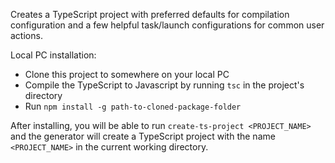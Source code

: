 Creates a TypeScript project with preferred defaults for compilation configuration and a few helpful task/launch configurations for common user actions.

Local PC installation:
- Clone this project to somewhere on your local PC
- Compile the TypeScript to Javascript by running `tsc` in the project's directory
- Run `npm install -g path-to-cloned-package-folder`

After installing, you will be able to run `create-ts-project <PROJECT_NAME>` and the generator will create a TypeScript project with the name `<PROJECT_NAME>` in the current working directory. 
